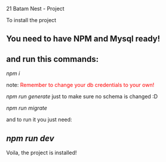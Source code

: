 21 Batam Nest - Project


To install the project

You need to have NPM and Mysql ready!
-
and run this commands:
-
*npm i*

note: <font color="red">Remember to change your db credentials to your own!</font>

*npm run generate* just to make sure no schema is changed :D

*npm run migrate*

and to run it you just need:

*npm run dev*
-
Voila, the project is installed!

